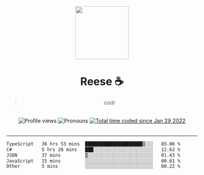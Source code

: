 <div align='center'>
  <img src='https://avatars.githubusercontent.com/u/73779441?v=4' width='140' height='140' />
  <h1>Reese ☕️</h1>
  <blockquote>codr</blockquote>
  
  <br />
  
  <img alt="Profile views" src="https://komarev.com/ghpvc/?username=ruffpuff1" />
  <img alt='Pronouns' src='https://img.shields.io/endpoint?url=https://pronoundb.org/shields/61181f81be124c42b207bffd' />
  <a href="https://wakatime.com/@72bf611d-9557-4a85-aa1d-46f6a3346744"><img src="https://wakatime.com/badge/user/72bf611d-9557-4a85-aa1d-46f6a3346744.svg" alt="Total time coded since Jan 29 2022" /></a>
</div><br />

<hr />

<!--START_SECTION:waka-->

```txt
TypeScript   36 hrs 53 mins  █████████████████████▒░░░   85.06 %
C#           5 hrs 28 mins   ███░░░░░░░░░░░░░░░░░░░░░░   12.62 %
JSON         37 mins         ▒░░░░░░░░░░░░░░░░░░░░░░░░   01.43 %
JavaScript   15 mins         ░░░░░░░░░░░░░░░░░░░░░░░░░   00.61 %
Other        5 mins          ░░░░░░░░░░░░░░░░░░░░░░░░░   00.22 %
```

<!--END_SECTION:waka-->
